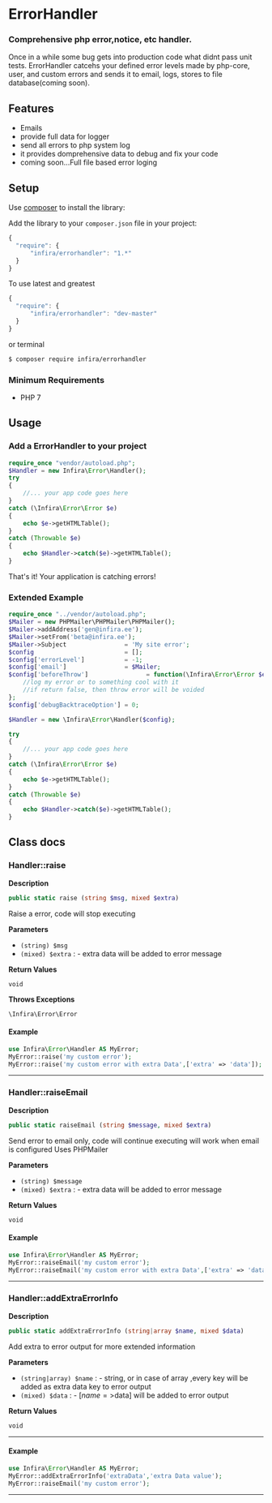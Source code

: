 ErrorHandler
=====================

### Comprehensive php error,notice, etc handler.

Once in a while some bug gets into production code what didnt pass unit tests.
ErrorHandler catcehs your defined error levels made by php-core, user, and custom errors and sends it to email, 
logs, stores to file database(coming soon).


Features
--------

 * Emails
 * provide full data for logger
 * send all errors to php system log
 * it provides domprehensive data to debug and fix your code
 * coming soon...Full file based error loging

Setup
-----

Use [composer](http://getcomposer.org) to install the library:

Add the library to your `composer.json` file in your project:

```javascript
{
  "require": {
      "infira/errorhandler": "1.*"
  }
}
```
To use latest and greatest
```javascript
{
  "require": {
      "infira/errorhandler": "dev-master"
  }
}
```
or terminal


```bash
$ composer require infira/errorhandler
```

### Minimum Requirements
 * PHP 7

Usage
-----

### Add a ErrorHandler to your project
```php
require_once "vendor/autoload.php";
$Handler = new Infira\Error\Handler();
try
{
	//... your app code goes here
}
catch (\Infira\Error\Error $e)
{
	echo $e->getHTMLTable();
}
catch (Throwable $e)
{
	echo $Handler->catch($e)->getHTMLTable();
}

```

That's it! Your application is catching errors!

### Extended Example
```php
require_once "../vendor/autoload.php";
$Mailer = new PHPMailer\PHPMailer\PHPMailer();
$Mailer->addAddress('gen@infira.ee');
$Mailer->setFrom('beta@infira.ee');
$Mailer->Subject                = 'My site error';
$config                         = [];
$config['errorLevel']           = -1;
$config['email']                = $Mailer;
$config['beforeThrow']                = function(\Infira\Error\Error $e){
    //log my error or to something cool with it
    //if return false, then throw error will be voided
};
$config['debugBacktraceOption'] = 0;

$Handler = new \Infira\Error\Handler($config);

try
{
	//... your app code goes here
}
catch (\Infira\Error\Error $e)
{
	echo $e->getHTMLTable();
}
catch (Throwable $e)
{
	echo $Handler->catch($e)->getHTMLTable();
}

```

Class docs
-------

### Handler::raise  

**Description**

```php
public static raise (string $msg, mixed $extra)
```

Raise a error, code will stop executing 

 

**Parameters**

* `(string) $msg`
* `(mixed) $extra`
: - extra data will be added to error message  

**Return Values**

`void`




**Throws Exceptions**


`\Infira\Error\Error`

#### Example
```php
use Infira\Error\Handler AS MyError;
MyError::raise('my custom error');
MyError::raise('my custom error with extra Data',['extra' => 'data']);
```
<hr />

### Handler::raiseEmail  

**Description**

```php
public static raiseEmail (string $message, mixed $extra)
```

Send error to email only, code will continue executing
will work when email is configured
Uses PHPMailer 

 

**Parameters**

* `(string) $message`
* `(mixed) $extra`
: - extra data will be added to error message  

**Return Values**

`void`


#### Example
```php
use Infira\Error\Handler AS MyError;
MyError::raiseEmail('my custom error');
MyError::raiseEmail('my custom error with extra Data',['extra' => 'data']);
```

<hr />

### Handler::addExtraErrorInfo  

**Description**

```php
public static addExtraErrorInfo (string|array $name, mixed $data)
```

Add extra to error output for more extended information 

 

**Parameters**

* `(string|array) $name`
: - string, or in case of array ,every key will be added as extra data key to error output  
* `(mixed) $data`
: - [$name=>$data] will be added to error output  

**Return Values**

`void`


<hr />

#### Example
```php
use Infira\Error\Handler AS MyError;
MyError::addExtraErrorInfo('extraData','extra Data value');
MyError::raiseEmail('my custom error');
```
<hr />
